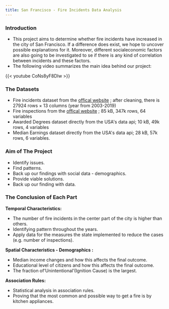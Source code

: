 ```yaml
---
title: San Francisco - Fire Incidents Data Analysis
---
```

### Introduction
* This project aims to determine whether fire incidents have increased in the city of San Francisco. If a difference does exist, we hope to uncover possible explanations for it. Moreover, different socialeconomic factors are also going to be investigated to se if there is any kind of correlation between incidents and these factors.
* The following video summarizes the main idea behind our project:

{{< youtube CoNs8yF8Dlw >}}

### The Datasets
* Fire incidents dataset from the [offical website](https://datasf.org/opendata/) ; after cleaning, there is 27924 rows × 13 columns (year from 2003-2019)
* Fire inspections from the [offical website](https://datasf.org/opendata/) ; 85 kB, 347k rows, 64 variables 
* Awarded Degrees dataset directly from the USA's data api; 10 kB, 49k rows, 4 variables
* Median Earnings dataset directly from the USA's data api; 28 kB, 57k rows, 6 variables.

### Aim of The Project
* Identify issues.
* Find patterns.
* Back up our findings with social data - demographics.
* Provide viable solutions.
* Back up our finding with data.

### The Conclusion of Each Part
**Temporal Characteristics:**

* The number of fire incidents in the center part of the city is higher than others.
* Identifying pattern throughout the years.
* Apply data for the measures the state implemented to reduce the cases (e.g. number of inspections).

**Spatial Characteristics - Demographics :**

* Median income changes and how this affects the final outcome.
* Educational level of citizens and how this affects the final outcome.
* The fraction of‘Unintentional’(Ignition Cause) is the largest.

   
**Association Rules:**

* Statistical analysis in association rules.
* Proving that the most common and possible way to get a fire is by kitchen appliances.

